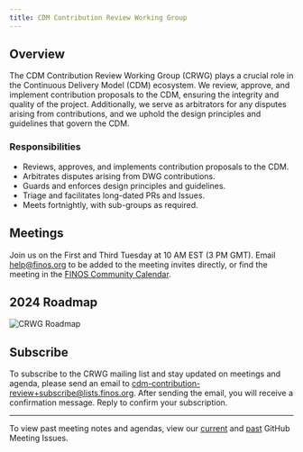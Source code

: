 ```yaml
---
title: CDM Contribution Review Working Group
---
```


## Overview

The CDM Contribution Review Working Group (CRWG) plays a crucial role in the Continuous Delivery Model (CDM) ecosystem. We review, approve, and implement contribution proposals to the CDM, ensuring the integrity and quality of the project. Additionally, we serve as arbitrators for any disputes arising from contributions, and we uphold the design principles and guidelines that govern the CDM.

### Responsibilities

- Reviews, approves, and implements contribution proposals to the CDM.
- Arbitrates disputes arising from DWG contributions.
- Guards and enforces design principles and guidelines.
- Triage and facilitates long-dated PRs and Issues.
- Meets fortnightly, with sub-groups as required.

## Meetings

Join us on the First and Third Tuesday at 10 AM EST (3 PM GMT). Email help@finos.org to be added to the meeting invites directly, or find the meeting in the [FINOS Community Calendar](https://calendar.google.com/calendar/embed?src=finos.org_fac8mo1rfc6ehscg0d80fi8jig%40group.calendar.google.com). 

## 2024 Roadmap

![CRWG Roadmap](/img/crwg-roadmap.png)

## Subscribe

To subscribe to the CRWG mailing list and stay updated on meetings and agenda, please send an email to [cdm-contribution-review+subscribe@lists.finos.org](mailto:cdm-contribution-review+subscribe@lists.finos.org). After sending the email, you will receive a confirmation message. Reply to confirm your subscription.

---

To view past meeting notes and agendas, view our [current](https://github.com/finos/common-domain-model/issues?q=is%3Aissue+is%3Aopen+%22CDM+Contribution+Review+Working+Group%22) and [past](https://github.com/finos/common-domain-model/issues?q=is%3Aissue+%22CDM+Contribution+Review+Working+Group%22+is%3Aclosed) GitHub Meeting Issues. 
